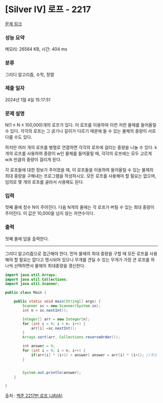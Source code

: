 # [Silver IV] 로프 - 2217 

[문제 링크](https://www.acmicpc.net/problem/2217) 

### 성능 요약

메모리: 26564 KB, 시간: 404 ms

### 분류

그리디 알고리즘, 수학, 정렬

### 제출 일자

2024년 1월 4일 15:17:51

### 문제 설명

<p>N(1 ≤ N ≤ 100,000)개의 로프가 있다. 이 로프를 이용하여 이런 저런 물체를 들어올릴 수 있다. 각각의 로프는 그 굵기나 길이가 다르기 때문에 들 수 있는 물체의 중량이 서로 다를 수도 있다.</p>

<p>하지만 여러 개의 로프를 병렬로 연결하면 각각의 로프에 걸리는 중량을 나눌 수 있다. k개의 로프를 사용하여 중량이 w인 물체를 들어올릴 때, 각각의 로프에는 모두 고르게 w/k 만큼의 중량이 걸리게 된다.</p>

<p>각 로프들에 대한 정보가 주어졌을 때, 이 로프들을 이용하여 들어올릴 수 있는 물체의 최대 중량을 구해내는 프로그램을 작성하시오. 모든 로프를 사용해야 할 필요는 없으며, 임의로 몇 개의 로프를 골라서 사용해도 된다.</p>

### 입력 

 <p>첫째 줄에 정수 N이 주어진다. 다음 N개의 줄에는 각 로프가 버틸 수 있는 최대 중량이 주어진다. 이 값은 10,000을 넘지 않는 자연수이다.</p>

### 출력 

 <p>첫째 줄에 답을 출력한다.</p>

---

그리디 알고리즘으로 접근해야 한다. 먼저 물체의 최대 중량을 구할 때 모든 로프를 사용해야 할 필요는 없다고 명시되어 있으니 무개를 견딜 수 있는 무게가 가장 큰 로프를 하나씩 선택하면서 물체의 최대중량을 갱신한다.

```java
import java.util.Arrays;
import java.util.Collections;
import java.util.Scanner;

public class Main {

    public static void main(String[] args) {
        Scanner sc = new Scanner(System.in);
        int n = sc.nextInt();

        Integer[] arr = new Integer[n];
        for (int i = 0; i < n; i++) {
            arr[i] =sc.nextInt();
        }
        Arrays.sort(arr, Collections.reverseOrder());

        int answer = 0;
        for (int i = 0; i < n; i++) {
            if(arr[i] * (i+1) > answer) answer = arr[i] * (i+1); //최소값 * 로프의수가 answer보다 크다면 갱신
        }


        System.out.println(answer);
    }

}
```

출처 : [백준 2217번 로프 (JAVA)](https://velog.io/@wken5577/%EB%B0%B1%EC%A4%80-2217%EB%B2%88-%EB%A1%9C%ED%94%84-JAVA)
